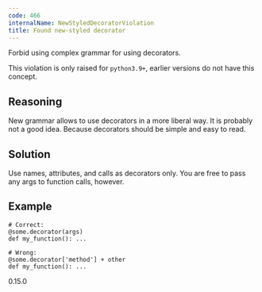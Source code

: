 ```yaml
---
code: 466
internalName: NewStyledDecoratorViolation
title: Found new-styled decorator
---
```


Forbid using complex grammar for using decorators.

This violation is only raised for `python3.9+`, earlier versions do not
have this concept.

## Reasoning
New grammar allows to use decorators in a more liberal way. It is
probably not a good idea. Because decorators should be simple and
easy to read.

## Solution
Use names, attributes, and calls as decorators only. You are free to
pass any args to function calls, however.

## Example

    # Correct:
    @some.decorator(args)
    def my_function(): ...
    
    # Wrong:
    @some.decorator['method'] + other
    def my_function(): ...

<div class="versionadded">

0.15.0

</div>